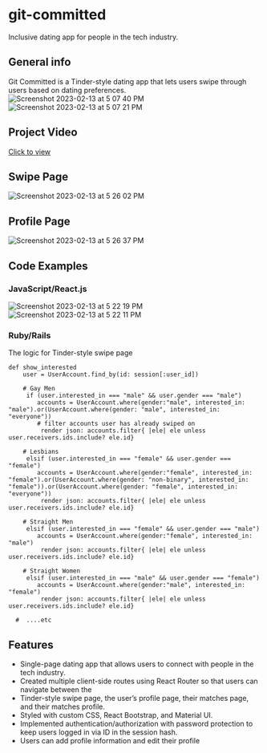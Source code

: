 # git-committed

Inclusive dating app for people in the tech industry. 

## General info 

Git Committed is a Tinder-style dating app that lets users swipe through users based on dating preferences.
![Screenshot 2023-02-13 at 5 07 40 PM](https://user-images.githubusercontent.com/99750599/218585935-b0b660d1-456c-44b8-b10b-317e4d24962e.png)
![Screenshot 2023-02-13 at 5 07 21 PM](https://user-images.githubusercontent.com/99750599/218585943-b8557e81-b50f-47a8-936c-a1566df31e9c.png)


## Project Video 
[Click to view](https://www.loom.com/share/7ea02fff965e40519cdc32b7ed4f9bc4)

## Swipe Page
![Screenshot 2023-02-13 at 5 26 02 PM](https://user-images.githubusercontent.com/99750599/218588894-a54960c7-28b4-49fa-bc78-fa1401e16bd6.png)

## Profile Page
![Screenshot 2023-02-13 at 5 26 37 PM](https://user-images.githubusercontent.com/99750599/218588912-c0a625ea-e806-42aa-b871-5b332c58a5e4.png)


## Code Examples 
### JavaScript/React.js
![Screenshot 2023-02-13 at 5 22 19 PM](https://user-images.githubusercontent.com/99750599/218588401-4b7f0da8-ab60-41d9-b904-aea8aba2263a.png)
![Screenshot 2023-02-13 at 5 22 11 PM](https://user-images.githubusercontent.com/99750599/218588763-a0b222b8-2b55-4856-b5c2-b4dd0664ba81.png)


### Ruby/Rails 
The logic for Tinder-style swipe page

    def show_interested
        user = UserAccount.find_by(id: session[:user_id])

        # Gay Men 
         if (user.interested_in === "male" && user.gender === "male")
            accounts = UserAccount.where(gender:"male", interested_in: "male").or(UserAccount.where(gender: "male", interested_in: "everyone"))
            # filter accounts user has already swiped on 
             render json: accounts.filter{ |ele| ele unless user.receivers.ids.include? ele.id}

        # Lesbians  
         elsif (user.interested_in === "female" && user.gender === "female")
            accounts = UserAccount.where(gender:"female", interested_in: "female").or(UserAccount.where(gender: "non-binary", interested_in: "female")).or(UserAccount.where(gender: "female", interested_in: "everyone"))
             render json: accounts.filter{ |ele| ele unless user.receivers.ids.include? ele.id}
         
        # Straight Men 
         elsif (user.interested_in === "female" && user.gender === "male")
            accounts = UserAccount.where(gender:"female", interested_in: "male")
             render json: accounts.filter{ |ele| ele unless user.receivers.ids.include? ele.id}

        # Straight Women 
         elsif (user.interested_in === "male" && user.gender === "female")
            accounts = UserAccount.where(gender:"male", interested_in: "female")
             render json: accounts.filter{ |ele| ele unless user.receivers.ids.include? ele.id}

      #  ....etc 

> > 

## Features 
* Single-page dating app that allows users to connect with people in the tech industry.
* Created multiple client-side routes using React Router so that users can navigate between the
* Tinder-style swipe page, the user’s profile page, their matches page, and their matches profile.
* Styled with custom CSS, React Bootstrap, and Material UI.
* Implemented authentication/authorization with password protection to keep users logged in via ID in the
 session hash.
* Users can add profile information and edit their profile

